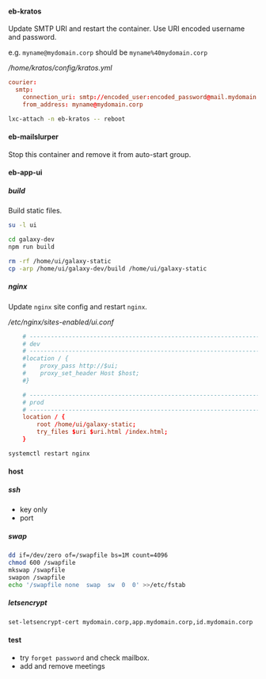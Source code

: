 #### eb-kratos

Update SMTP URI and restart the container. Use URI encoded username and
password.

e.g. `myname@mydomain.corp` should be `myname%40mydomain.corp`

_/home/kratos/config/kratos.yml_

```conf
courier:
  smtp:
    connection_uri: smtp://encoded_user:encoded_password@mail.mydomain.corp:587/
    from_address: myname@mydomain.corp
```

```bash
lxc-attach -n eb-kratos -- reboot
```

#### eb-mailslurper

Stop this container and remove it from auto-start group.

#### eb-app-ui

##### build

Build static files.

```bash
su -l ui

cd galaxy-dev
npm run build

rm -rf /home/ui/galaxy-static
cp -arp /home/ui/galaxy-dev/build /home/ui/galaxy-static
```

##### nginx

Update `nginx` site config and restart `nginx`.

_/etc/nginx/sites-enabled/ui.conf_

```conf
    # --------------------------------------------------------------------------
    # dev
    # --------------------------------------------------------------------------
    #location / {
    #    proxy_pass http://$ui;
    #    proxy_set_header Host $host;
    #}

    # --------------------------------------------------------------------------
    # prod
    # --------------------------------------------------------------------------
    location / {
        root /home/ui/galaxy-static;
        try_files $uri $uri.html /index.html;
    }
```

```bash
systemctl restart nginx
```
#### host

##### ssh

- key only
- port

##### swap

```bash
dd if=/dev/zero of=/swapfile bs=1M count=4096
chmod 600 /swapfile
mkswap /swapfile
swapon /swapfile
echo '/swapfile none  swap  sw  0  0' >>/etc/fstab
```

##### letsencrypt

```bash
set-letsencrypt-cert mydomain.corp,app.mydomain.corp,id.mydomain.corp
```

#### test

- try `forget password` and check mailbox.
- add and remove meetings

